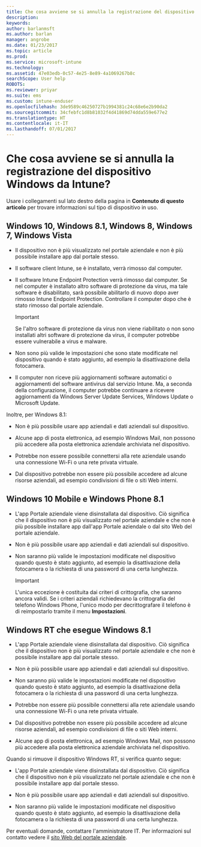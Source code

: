 ```yaml
---
title: Che cosa avviene se si annulla la registrazione del dispositivo Windows? | Documentazione Microsoft
description: 
keywords: 
author: barlanmsft
ms.author: barlan
manager: angrobe
ms.date: 01/23/2017
ms.topic: article
ms.prod: 
ms.service: microsoft-intune
ms.technology: 
ms.assetid: 47e03edb-0c57-4e25-8e89-4a1069267b8c
searchScope: User help
ROBOTS: 
ms.reviewer: priyar
ms.suite: ems
ms.custom: intune-enduser
ms.openlocfilehash: 3de9589c46250727b1994381c24c68e6e2b90da2
ms.sourcegitcommit: 34cfebfc1d8b81032f4d41869d74dda559e677e2
ms.translationtype: HT
ms.contentlocale: it-IT
ms.lasthandoff: 07/01/2017
---
```

# <a name="what-happens-if-you-unenroll-your-windows-device-from-intune"></a>Che cosa avviene se si annulla la registrazione del dispositivo Windows da Intune?

Usare i collegamenti sul lato destro della pagina in **Contenuto di questo articolo** per trovare informazioni sul tipo di dispositivo in uso.


## <a name="windows-10-windows-81-windows-8-windows-7-windows-vista"></a>Windows 10, Windows 8.1, Windows 8, Windows 7, Windows Vista

-   Il dispositivo non è più visualizzato nel portale aziendale e non è più possibile installare app dal portale stesso.

-   Il software client Intune, se è installato, verrà rimosso dal computer.

-   Il software Intune Endpoint Protection verrà rimosso dal computer. Se nel computer è installato altro software di protezione da virus, ma tale software è disabilitato, sarà possibile abilitarlo di nuovo dopo aver rimosso Intune Endpoint Protection. Controllare il computer dopo che è stato rimosso dal portale aziendale.

    > [!IMPORTANT]
    > Se l'altro software di protezione da virus non viene riabilitato o non sono installati altri software di protezione da virus, il computer potrebbe essere vulnerabile a virus e malware.

-   Non sono più valide le impostazioni che sono state modificate nel dispositivo quando è stato aggiunto, ad esempio la disattivazione della fotocamera.

-   Il computer non riceve più aggiornamenti software automatici o aggiornamenti del software antivirus dal servizio Intune. Ma, a seconda della configurazione, il computer potrebbe continuare a ricevere aggiornamenti da Windows Server Update Services, Windows Update o Microsoft Update.

Inoltre, per Windows 8.1:

-   Non è più possibile usare app aziendali e dati aziendali sul dispositivo.

-   Alcune app di posta elettronica, ad esempio Windows Mail, non possono più accedere alla posta elettronica aziendale archiviata nel dispositivo.

-   Potrebbe non essere possibile connettersi alla rete aziendale usando una connessione Wi-Fi o una rete privata virtuale.

-   Dal dispositivo potrebbe non essere più possibile accedere ad alcune risorse aziendali, ad esempio condivisioni di file o siti Web interni.

## <a name="windows-10-mobile-and-windows-phone-81"></a>Windows 10 Mobile e Windows Phone 8.1

-   L'app Portale aziendale viene disinstallata dal dispositivo. Ciò significa che il dispositivo non è più visualizzato nel portale aziendale e che non è più possibile installare app dall'app Portale aziendale o dal sito Web del portale aziendale.

-   Non è più possibile usare app aziendali e dati aziendali sul dispositivo.

-   Non saranno più valide le impostazioni modificate nel dispositivo quando questo è stato aggiunto, ad esempio la disattivazione della fotocamera o la richiesta di una password di una certa lunghezza.

    > [!IMPORTANT]
    > L'unica eccezione è costituita dai criteri di crittografia, che saranno ancora validi. Se i criteri aziendali richiedevano la crittografia del telefono Windows Phone, l'unico modo per decrittografare il telefono è di reimpostarlo tramite il menu **Impostazioni**.

## <a name="windows-rt-running-windows-81"></a>Windows RT che esegue Windows 8.1

-   L'app Portale aziendale viene disinstallata dal dispositivo. Ciò significa che il dispositivo non è più visualizzato nel portale aziendale e che non è possibile installare app dal portale stesso.

-   Non è più possibile usare app aziendali e dati aziendali sul dispositivo.

-   Non saranno più valide le impostazioni modificate nel dispositivo quando questo è stato aggiunto, ad esempio la disattivazione della fotocamera o la richiesta di una password di una certa lunghezza.

-   Potrebbe non essere più possibile connettersi alla rete aziendale usando una connessione Wi-Fi o una rete privata virtuale.

-   Dal dispositivo potrebbe non essere più possibile accedere ad alcune risorse aziendali, ad esempio condivisioni di file o siti Web interni.

-   Alcune app di posta elettronica, ad esempio Windows Mail, non possono più accedere alla posta elettronica aziendale archiviata nel dispositivo.

Quando si rimuove il dispositivo Windows RT, si verifica quanto segue:

-   L'app Portale aziendale viene disinstallata dal dispositivo. Ciò significa che il dispositivo non è più visualizzato nel portale aziendale e che non è possibile installare app dal portale stesso.

-   Non è più possibile usare app aziendali e dati aziendali sul dispositivo.

-   Non saranno più valide le impostazioni modificate nel dispositivo quando questo è stato aggiunto, ad esempio la disattivazione della fotocamera o la richiesta di una password di una certa lunghezza.

Per eventuali domande, contattare l'amministratore IT. Per informazioni sul contatto vedere il [sito Web del portale aziendale](http://portal.manage.microsoft.com).
